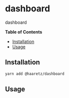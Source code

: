 # dashboard

dashboard


<!-- START doctoc generated TOC please keep comment here to allow auto update -->
<!-- DON'T EDIT THIS SECTION, INSTEAD RE-RUN doctoc TO UPDATE -->
**Table of Contents**

- [Installation](#installation)
- [Usage](#usage)

<!-- END doctoc generated TOC please keep comment here to allow auto update -->


## Installation

```bash
yarn add @haaretz/dashboard
```

## Usage
